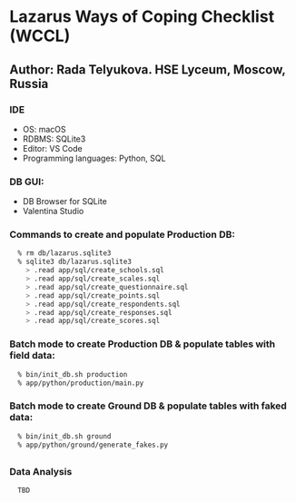 #   Lazarus Ways of Coping Checklist (WCCL)

## Author: Rada Telyukova. HSE Lyceum, Moscow, Russia

### IDE
* OS:       macOS
* RDBMS:    SQLite3
* Editor:   VS Code
* Programming languages: Python, SQL

### DB GUI:
  - DB Browser for SQLite
  - Valentina Studio

### Commands to create and populate Production DB:
```sh
  % rm db/lazarus.sqlite3
  % sqlite3 db/lazarus.sqlite3
    > .read app/sql/create_schools.sql
    > .read app/sql/create_scales.sql
    > .read app/sql/create_questionnaire.sql
    > .read app/sql/create_points.sql
    > .read app/sql/create_respondents.sql
    > .read app/sql/create_responses.sql
    > .read app/sql/create_scores.sql
```

###  Batch mode to create Production DB & populate tables with field data:
```sh
  % bin/init_db.sh production
  % app/python/production/main.py
```
###  Batch mode to create Ground DB & populate tables with faked data:
```sh
  % bin/init_db.sh ground
  % app/python/ground/generate_fakes.py
```
##
### Data Analysis
```
  TBD
```